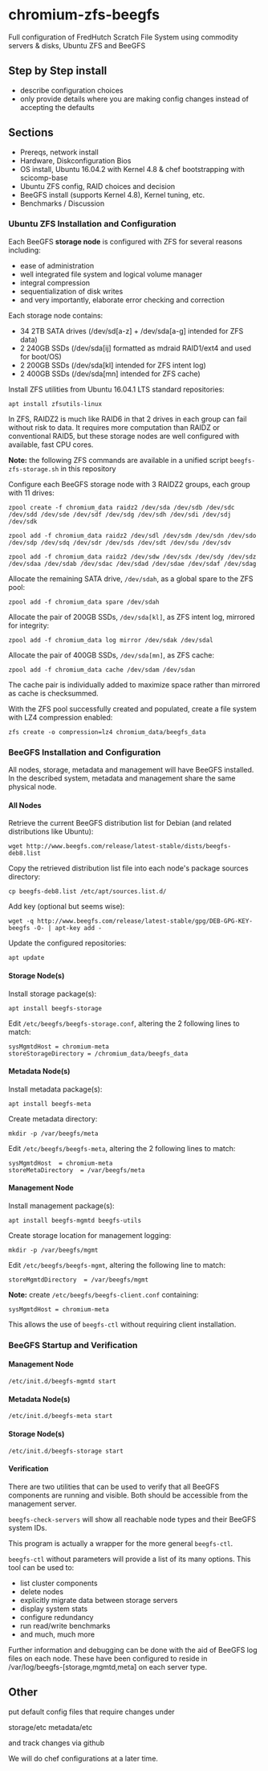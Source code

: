 # chromium-zfs-beegfs
Full configuration of FredHutch Scratch File System using commodity servers & disks, Ubuntu ZFS and BeeGFS


Step by Step install
--------------------

- describe configuration choices 
- only provide details where you are making config changes instead of accepting the defaults 

Sections
--------

* Prereqs, network install 
* Hardware, Diskconfiguration Bios
* OS install, Ubuntu 16.04.2 with Kernel 4.8 & chef bootstrapping with scicomp-base 
* Ubuntu ZFS config, RAID choices and decision 
* BeeGFS install (supports Kernel 4.8), Kernel tuning, etc. 
* Benchmarks / Discussion

### Ubuntu ZFS Installation and Configuration
Each BeeGFS **storage node** is configured with ZFS for several reasons including: 
* ease of administration
* well integrated file system and logical volume manager
* integral compression
* sequentialization of disk writes
* and very importantly, elaborate error checking and correction

Each storage node contains: 
* 34 2TB SATA drives (/dev/sd[a-z] + /dev/sda[a-g] intended for ZFS data)
* 2 240GB SSDs (/dev/sda[ij] formatted as mdraid RAID1/ext4 and used for boot/OS)
* 2 200GB SSDs (/dev/sda[kl] intended for ZFS intent log)
* 2 400GB SSDs (/dev/sda[mn] intended for ZFS cache)

Install ZFS utilities from Ubuntu 16.04.1 LTS standard repositories:

`apt install zfsutils-linux`

In ZFS, RAIDZ2 is much like RAID6 in that 2 drives in each group can fail without risk to data. It requires more computation than RAIDZ or conventional RAID5, but these storage nodes are well configured with available, fast CPU cores.

**Note:** the following ZFS commands are available in a unified script `beegfs-zfs-storage.sh` in this repository

Configure each BeeGFS storage node with 3 RAIDZ2 groups, each group with 11 drives:
```
zpool create -f chromium_data raidz2 /dev/sda /dev/sdb /dev/sdc /dev/sdd /dev/sde /dev/sdf /dev/sdg /dev/sdh /dev/sdi /dev/sdj /dev/sdk

zpool add -f chromium_data raidz2 /dev/sdl /dev/sdm /dev/sdn /dev/sdo /dev/sdp /dev/sdq /dev/sdr /dev/sds /dev/sdt /dev/sdu /dev/sdv

zpool add -f chromium_data raidz2 /dev/sdw /dev/sdx /dev/sdy /dev/sdz /dev/sdaa /dev/sdab /dev/sdac /dev/sdad /dev/sdae /dev/sdaf /dev/sdag
```

Allocate the remaining SATA drive, `/dev/sdah`, as a global spare to the ZFS pool:

`zpool add -f chromium_data spare /dev/sdah`

Allocate the pair of 200GB SSDs, `/dev/sda[kl]`, as ZFS intent log, mirrored for integrity:

`zpool add -f chromium_data log mirror /dev/sdak /dev/sdal`

Allocate the pair of 400GB SSDs, `/dev/sda[mn]`, as ZFS cache:

`zpool add -f chromium_data cache /dev/sdam /dev/sdan`

The cache pair is individually added to maximize space rather than mirrored as cache is checksummed.

With the ZFS pool successfully created and populated, create a file system with LZ4 compression enabled:

`zfs create -o compression=lz4 chromium_data/beegfs_data`

### BeeGFS Installation and Configuration
All nodes, storage, metadata and management will have BeeGFS installed.  In the described system, metadata and management share the same physical node.

#### All Nodes
Retrieve the current BeeGFS distribution list for Debian (and related distributions like Ubuntu):

`wget http://www.beegfs.com/release/latest-stable/dists/beegfs-deb8.list`

Copy the retrieved distribution list file into each node's package sources directory:

`cp beegfs-deb8.list /etc/apt/sources.list.d/`

Add key (optional but seems wise):

`wget -q http://www.beegfs.com/release/latest-stable/gpg/DEB-GPG-KEY-beegfs -O- | apt-key add -`

Update the configured repositories:

`apt update`

#### Storage Node(s)
Install storage package(s):

`apt install beegfs-storage`

Edit `/etc/beegfs/beegfs-storage.conf`, altering the 2 following lines to match:
```
sysMgmtdHost = chromium-meta
storeStorageDirectory = /chromium_data/beegfs_data
```

#### Metadata Node(s)
Install metadata package(s):

`apt install beegfs-meta`

Create metadata directory:

`mkdir -p /var/beegfs/meta`

Edit `/etc/beegfs/beegfs-meta`, altering the 2 following lines to match:
```
sysMgmtdHost  = chromium-meta
storeMetaDirectory  = /var/beegfs/meta
```

#### Management Node
Install management package(s):

`apt install beegfs-mgmtd beegfs-utils`

Create storage location for management logging:

`mkdir -p /var/beegfs/mgmt`

Edit `/etc/beegfs/beegfs-mgmt`, altering the following line to match:
```
storeMgmtdDirectory  = /var/beegfs/mgmt
```

**Note:** create `/etc/beegfs/beegfs-client.conf` containing:
```
sysMgmtdHost = chromium-meta
``` 
This allows the use of `beegfs-ctl` without requiring client installation.

### BeeGFS Startup and Verification

#### Management Node
```
/etc/init.d/beegfs-mgmtd start
```

#### Metadata Node(s)
```
/etc/init.d/beegfs-meta start
```

#### Storage Node(s)
```
/etc/init.d/beegfs-storage start
```

#### Verification
There are two utilities that can be used to verify that all BeeGFS components are running and visible.  Both should be accessible from the management server.

`beegfs-check-servers` will show all reachable node types and their BeeGFS system IDs.

This program is actually a wrapper for the more general `beegfs-ctl`.

`beegfs-ctl` without parameters will provide a list of its many options.  This tool can be used to:
* list cluster components
* delete nodes
* explicitly migrate data between storage servers
* display system stats
* configure redundancy
* run read/write benchmarks
* and much, much more

Further information and debugging can be done with the aid of BeeGFS log files on each node.  These have been configured to reside in /var/log/beegfs-[storage,mgmtd,meta] on each server type.

## Other

put default config files that require changes under 

storage/etc
metadata/etc 

and track changes via github 

We will do chef configurations at a later time. 

